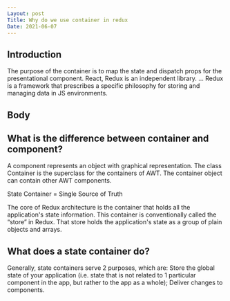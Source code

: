 ```yaml
---
Layout: post
Title: Why do we use container in redux
Date: 2021-06-07
---
```


## Introduction

The purpose of the container is to map the state and dispatch props for the presentational component. React, Redux is an independent library. ... Redux is a framework that prescribes a specific philosophy for storing and managing data in JS environments.

## Body

## What is the difference between container and component?

A component represents an object with graphical representation. The class Container is the superclass for the containers of AWT. The container object can contain other AWT components.

State Container = Single Source of Truth

The core of Redux architecture is the container that holds all the application's state information. This container is conventionally called the “store” in Redux. That store holds the application's state as a group of plain objects and arrays.

## What does a state container do?

Generally, state containers serve 2 purposes, which are: Store the global state of your application (i.e. state that is not related to 1 particular component in the app, but rather to the app as a whole); Deliver changes to components.
